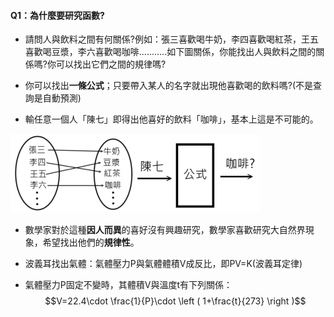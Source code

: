 #### Q1：為什麼要研究函數?

* 請問人與飲料之間有何關係?例如：張三喜歡喝牛奶，李四喜歡喝紅茶，王五喜歡喝豆漿，李六喜歡喝咖啡...........如下圖關係，你能找出人與飲料之間的關係嗎?你可以找出它們之間的規律嗎?

* 你可以找出**一條公式**；只要帶入某人的名字就出現他喜歡喝的飲料嗎?\(不是查詢是自動預測\)

* 輸任意一個人「陳七」即得出他喜好的飲料「咖啡」，基本上這是不可能的。

![](/assets/func.png)![](/assets/func2.png)

* 數學家對於這種**因人而異**的喜好沒有興趣研究，數學家喜歡研究大自然界現象，希望找出他們的**規律性**。

* 波義耳找出氣體：氣體壓力P與氣體體積V成反比，即PV=K\(波義耳定律\)
* 氣體壓力P固定不變時，其體積V與溫度t有下列關係：$$V=22.4\cdot \frac{1}{P}\cdot \left ( 1+\frac{t}{273} \right )$$



